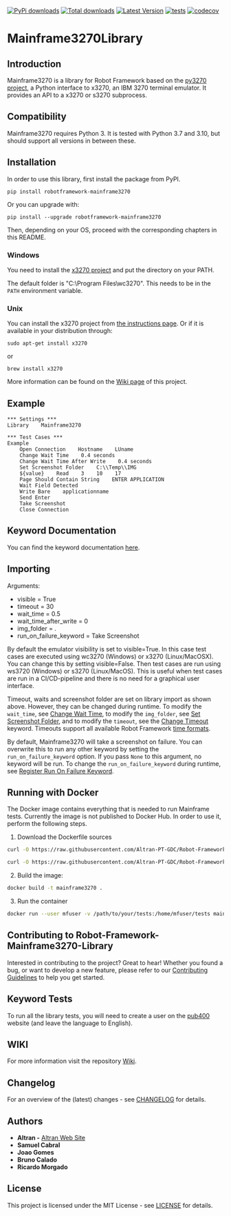 [![PyPi downloads](https://img.shields.io/pypi/dm/robotframework-mainframe3270.svg)](https://pypi.org/project/robotframework-mainframe3270/)
[![Total downloads](https://static.pepy.tech/personalized-badge/robotframework-mainframe3270?period=total&units=international_system&left_color=lightgrey&right_color=yellow&left_text=total)](https://pypi.org/project/robotframework-mainframe3270/)
[![Latest Version](https://img.shields.io/pypi/v/robotframework-mainframe3270.svg)](https://pypi.org/project/robotframework-mainframe3270/)
[![tests](https://github.com/Altran-PT-GDC/Robot-Framework-Mainframe-3270-Library/actions/workflows/run-tests.yml/badge.svg?branch=master)](https://github.com/Altran-PT-GDC/Robot-Framework-Mainframe-3270-Library/actions/workflows/run-tests.yml)
[![codecov](https://codecov.io/gh/Altran-PT-GDC/Robot-Framework-Mainframe-3270-Library/branch/master/graph/badge.svg?token=N41G62D883)](https://codecov.io/gh/Altran-PT-GDC/Robot-Framework-Mainframe-3270-Library)

# Mainframe3270Library

## Introduction

Mainframe3270 is a library for Robot Framework based on the [py3270 project](https://pypi.org/project/py3270/), a Python interface to x3270, an IBM 3270 terminal emulator. It provides an API to a x3270 or s3270 subprocess.

## Compatibility
Mainframe3270 requires Python 3. It is tested with Python 3.7 and 3.10, but should support all versions in between these.

## Installation

In order to use this library, first install the package from PyPI.
```commandline
pip install robotframework-mainframe3270
```

Or you can upgrade with:
```commandline
pip install --upgrade robotframework-mainframe3270
```

Then, depending on your OS, proceed with the corresponding chapters in this README.

### Windows

You need to install the [x3270 project](http://x3270.bgp.nu/index.html) and put the directory on your PATH.

The default folder is "C:\Program Files\wc3270". This needs to be in the `PATH` environment variable.

### Unix

You can install the x3270 project from [the instructions page](http://x3270.bgp.nu/Build.html#Unix). Or if it is available in your distribution through:
```commandline
sudo apt-get install x3270
```
or
```commandline
brew install x3270
```

More information can be found on the [Wiki page](https://github.com/Altran-PT-GDC/Robot-Framework-Mainframe-3270-Library/wiki/Installation) of this project.

## Example
```RobotFramework
*** Settings ***
Library    Mainframe3270

*** Test Cases ***
Example
    Open Connection    Hostname    LUname
    Change Wait Time    0.4 seconds
    Change Wait Time After Write    0.4 seconds
    Set Screenshot Folder    C:\\Temp\\IMG
    ${value}    Read    3    10    17
    Page Should Contain String    ENTER APPLICATION
    Wait Field Detected
    Write Bare    applicationname
    Send Enter
    Take Screenshot
    Close Connection
```

## Keyword Documentation

You can find the keyword documentation [here](https://raw.githack.com/Altran-PT-GDC/Robot-Framework-Mainframe-3270-Library/master/doc/Mainframe3270.html).

## Importing

Arguments:
   - visible = True
   - timeout = 30
   - wait_time = 0.5
   - wait_time_after_write = 0
   - img_folder = .
   - run_on_failure_keyword = Take Screenshot

By default the emulator visibility is set to visible=True.
In this case test cases are executed using wc3270 (Windows) or x3270 (Linux/MacOSX).
You can change this by setting visible=False. Then test cases are run using ws3720 (Windows) or s3270 (Linux/MacOS).
This is useful when test cases are run in a CI/CD-pipeline and there is no need for a graphical user interface.

Timeout, waits and screenshot folder are set on library import as shown above. However, they can be changed during runtime. To modify the ``wait_time``, see [Change Wait Time](https://raw.githack.com/Altran-PT-GDC/Robot-Framework-Mainframe-3270-Library/master/doc/Mainframe3270.html#Change%20Wait%20Time),
to modify the ``img_folder``, see [Set Screenshot Folder](https://raw.githack.com/Altran-PT-GDC/Robot-Framework-Mainframe-3270-Library/master/doc/Mainframe3270.html#Set%20Screenshot%20Folder),
and to modify the ``timeout``, see the [Change Timeout](https://raw.githack.com/Altran-PT-GDC/Robot-Framework-Mainframe-3270-Library/master/doc/Mainframe3270.html#Change%20Timeout) keyword.
Timeouts support all available Robot Framework [time formats](https://robotframework.org/robotframework/latest/RobotFrameworkUserGuide.html#time-format).

By default, Mainframe3270 will take a screenshot on failure. You can overwrite this to run any other keyword by setting the ``run_on_failure_keyword`` option. If you pass ``None`` to this argument, no keyword will be run. To change the ``run_on_failure_keyword`` during runtime, see [Register Run On Failure Keyword](https://raw.githack.com/Altran-PT-GDC/Robot-Framework-Mainframe-3270-Library/master/doc/Mainframe3270.html#Register%20Run%20On%20Failure%20Keyword).

## Running with Docker

The Docker image contains everything that is needed to run Mainframe tests. Currently the image is not published to Docker Hub. In order to use it, perform the following steps.

1. Download the Dockerfile sources
```sh
curl -O https://raw.githubusercontent.com/Altran-PT-GDC/Robot-Framework-Mainframe-3270-Library/master/Dockerfile

curl -O https://raw.githubusercontent.com/Altran-PT-GDC/Robot-Framework-Mainframe-3270-Library/master/entrypoint.sh
```

2. Build the image:
```sh
docker build -t mainframe3270 .
```

3. Run the container
```sh
docker run --user mfuser -v /path/to/your/tests:/home/mfuser/tests mainframe3270 robot /home/mfuser/tests
```

## Contributing to Robot-Framework-Mainframe3270-Library

Interested in contributing to the project? Great to hear! Whether you found a bug, or want to develop a new feature, please refer to our [Contributing Guidelines](CONTRIBUTING.md) to help you get started.

## Keyword Tests

To run all the library tests, you will need to create a user on the [pub400](https://www.pub400.com/) website (and leave the language to English).

## WIKI
For more information visit the repository [Wiki](https://github.com/Altran-PT-GDC/Robot-Framework-Mainframe-3270-Library/wiki).

## Changelog
For an overview of the (latest) changes - see [CHANGELOG](CHANGELOG.md) for details.

## Authors
   - **Altran -** [Altran Web Site](https://www.altran.com/us/en/)
   - **Samuel Cabral**
   - **Joao Gomes**
   - **Bruno Calado**
   - **Ricardo Morgado**

## License
This project is licensed under the MIT License - see [LICENSE](LICENSE.md) for details.
